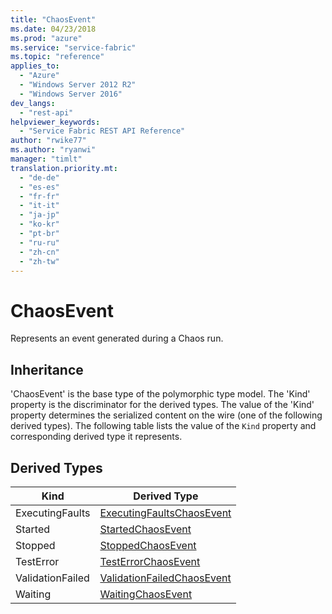 ```yaml
---
title: "ChaosEvent"
ms.date: 04/23/2018
ms.prod: "azure"
ms.service: "service-fabric"
ms.topic: "reference"
applies_to: 
  - "Azure"
  - "Windows Server 2012 R2"
  - "Windows Server 2016"
dev_langs: 
  - "rest-api"
helpviewer_keywords: 
  - "Service Fabric REST API Reference"
author: "rwike77"
ms.author: "ryanwi"
manager: "timlt"
translation.priority.mt: 
  - "de-de"
  - "es-es"
  - "fr-fr"
  - "it-it"
  - "ja-jp"
  - "ko-kr"
  - "pt-br"
  - "ru-ru"
  - "zh-cn"
  - "zh-tw"
---
```

# ChaosEvent

Represents an event generated during a Chaos run.
## Inheritance

'ChaosEvent' is the base type of the polymorphic type model. The 'Kind' property is the discriminator for the derived types. 
The value of the 'Kind' property determines the serialized content on the wire (one of the following derived types). 
The following table lists the value of the `Kind` property and corresponding derived type it represents.
## Derived Types

| Kind | Derived Type |
| --- | --- | 
| ExecutingFaults | [ExecutingFaultsChaosEvent](sfclient-v62-model-executingfaultschaosevent.md) |
| Started | [StartedChaosEvent](sfclient-v62-model-startedchaosevent.md) |
| Stopped | [StoppedChaosEvent](sfclient-v62-model-stoppedchaosevent.md) |
| TestError | [TestErrorChaosEvent](sfclient-v62-model-testerrorchaosevent.md) |
| ValidationFailed | [ValidationFailedChaosEvent](sfclient-v62-model-validationfailedchaosevent.md) |
| Waiting | [WaitingChaosEvent](sfclient-v62-model-waitingchaosevent.md) |

